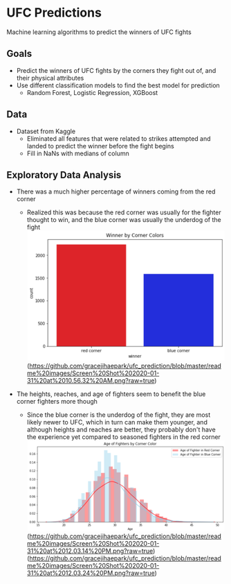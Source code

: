 # UFC Predictions
Machine learning algorithms to predict the winners of UFC fights

## Goals
- Predict the winners of UFC fights by the corners they fight out of, and their physical attributes
- Use different classification models to find the best model for prediction
  - Random Forest, Logistic Regression, XGBoost

## Data
- Dataset from Kaggle
  - Eliminated all features that were related to strikes attempted and landed to predict the winner before the fight begins
  - Fill in NaNs with medians of column

## Exploratory Data Analysis
- There was a much higher percentage of winners coming from the red corner
  - Realized this was because the red corner was usually for the fighter thought to win, and the blue corner was usually the underdog of the fight
![alt text](https://github.com/gracejihaepark/ufc_prediction/blob/master/readme%20images/Screen%20Shot%202020-01-31%20at%2010.56.21%20AM.png?raw=true)(https://github.com/gracejihaepark/ufc_prediction/blob/master/readme%20images/Screen%20Shot%202020-01-31%20at%2010.56.32%20AM.png?raw=true)

- The heights, reaches, and age of fighters seem to benefit the blue corner fighters more though
  - Since the blue corner is the underdog of the fight, they are most likely newer to UFC, which in turn can make them younger, and although heights and reaches are better, they probably don't have the experience yet compared to seasoned fighters in the red corner
![alt text](https://github.com/gracejihaepark/ufc_prediction/blob/master/readme%20images/Screen%20Shot%202020-01-31%20at%2012.02.09%20PM.png?raw=true)(https://github.com/gracejihaepark/ufc_prediction/blob/master/readme%20images/Screen%20Shot%202020-01-31%20at%2012.03.14%20PM.png?raw=true)(https://github.com/gracejihaepark/ufc_prediction/blob/master/readme%20images/Screen%20Shot%202020-01-31%20at%2012.03.24%20PM.png?raw=true)
